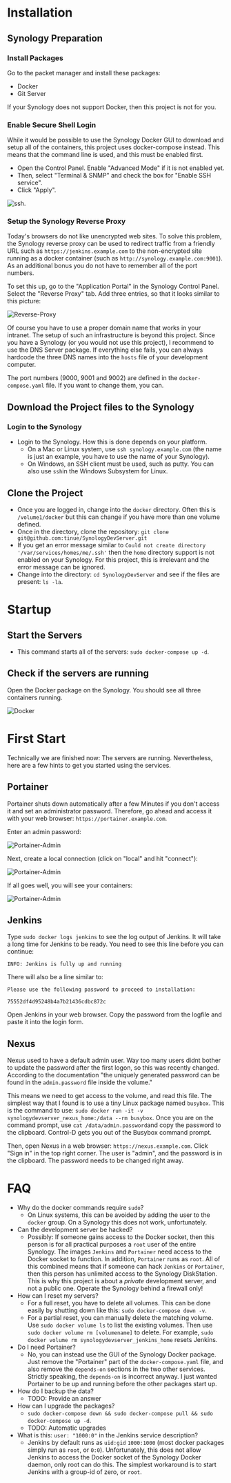 # Installation
## Synology Preparation
### Install Packages
Go to the packet manager and install these packages:
* Docker
* Git Server

If your Synology does not support Docker, then this project is not for you.

### Enable Secure Shell Login
While it would be possible to use the Synology Docker GUI to download and setup all of the containers, this project uses docker-compose instead. This means that the command line is used, and this must be enabled first.
* Open the Control Panel. Enable "Advanced Mode" if it is not enabled yet.
* Then, select "Terminal & SNMP" and check the box for "Enable SSH service".
* Click "Apply".

![ssh](screenshots/ssh.png).

### Setup the Synology Reverse Proxy
Today's browsers do not like unencrypted web sites. To solve this problem, the Synology reverse proxy can be used to redirect traffic from a friendly URL such as `https://jenkins.example.com` to the non-encrypted site running as a docker container (such as `http://synology.example.com:9001`). As an additional bonus you do not have to remember all of the port numbers.

To set this up, go to the "Application Portal" in the Synology Control Panel. Select the "Reverse Proxy" tab. Add three entries, so that it looks similar to this picture:

![Reverse-Proxy](screenshots/reverse-proxy.png)

Of course you have to use a proper domain name that works in your intranet. The setup of such an infrastructure is beyond this project. Since you have a Synology (or you would not use this project), I recommend to use the DNS Server package. If everything else fails, you can always hardcode the three DNS names into the `hosts` file of your development computer.

The port numbers (9000, 9001 and 9002) are defined in the `docker-compose.yaml` file. If you want to change them, you can. 

## Download the Project files to the Synology
### Login to the Synology
* Login to the Synology. How this is done depends on your platform.
  * On a Mac or Linux system, use `ssh synology.example.com` (the name is just an example, you have to use the name of your Synology).  
  * On Windows, an SSH client must be used, such as putty. You can also use `ssh`in the Windows Subsystem for Linux.
  
## Clone the Project
* Once you are logged in, change into the `docker` directory. Often this is `/volume1/docker` but this can change if you have more than one volume defined.
* Once in the directory, clone the repository: `git clone git@github.com:tinue/SynologyDevServer.git`
* If you get an error message similar to `Could not create directory '/var/services/homes/me/.ssh'` then the `home` directory support is not enabled on your Synology. For this project, this is irrelevant and the error message can be ignored.
* Change into the directory: `cd SynologyDevServer` and see if the files are present: `ls -la`.

# Startup
## Start the Servers
* This command starts all of the servers: `sudo docker-compose up -d`.

## Check if the servers are running
Open the Docker package on the Synology. You should see all three containers running.
 
![Docker](screenshots/running-images.png)

# First Start
Technically we are finished now: The servers are running. Nevertheless, here are a few hints to get you started using the services.
## Portainer
Portainer shuts down automatically after a few Minutes if you don't access it and set an administrator password. Therefore, go ahead and access it with your web browser: `https://portainer.example.com`.

Enter an admin password:

![Portainer-Admin](screenshots/admin-portainer.png)

Next, create a local connection (click on "local" and hit "connect"):

![Portainer-Admin](screenshots/local-connect.png)

If all goes well, you will see your containers:

![Portainer-Admin](screenshots/containers.png)

## Jenkins
Type `sudo docker logs jenkins` to see the log output of Jenkins. It will take a long time for Jenkins to be ready. You need to see this line before you can continue:
```
INFO: Jenkins is fully up and running
```
 
 
There will also be a line similar to:
```
Please use the following password to proceed to installation:

75552df4d95248b4a7b21436cdbc872c
```
Open Jenkins in your web browser. Copy the password from the logfile and paste it into the login form.

## Nexus
Nexus used to have a default admin user. Way too many users didnt bother to update the password after the first logon, so this was recently changed. According to the documentation "the uniquely generated password can be found in the `admin.password` file inside the volume."

This means we need to get access to the volume, and read this file. The simplest way that I found is to use a tiny Linux package named `busybox`. This is the command to use: `sudo docker run -it -v synologydevserver_nexus_home:/data --rm busybox`. Once you are on the command prompt, use `cat /data/admin.password`and copy the password to the clipboard. Control-D gets you out of the Busybox command prompt.

Then, open Nexus in a web browser: `https://nexus.example.com`. Click "Sign in" in the top right corner. The user is "admin", and the password is in the clipboard. The password needs to be changed right away.

# FAQ
* Why do the docker commands require `sudo`?
  * On Linux systems, this can be avoided by adding the user to the `docker` group. On a Synology this does not work, unfortunately.
* Can the development server be hacked?
  * Possibly: If someone gains access to the Docker socket, then this person is for all practical purposes a `root` user of the entire Synology. The images `Jenkins` and `Portainer` need access to the Docker socket to function. In addition, `Portainer` runs as `root`. All of this combined means that if someone can hack `Jenkins` or `Portainer`, then this person has unlimited access to the Synology DiskStation. This is why this project is about a *private* development server, and not a public one. Operate the Synology behind a firewall only!
* How can I reset my servers?
  * For a full reset, you have to delete all volumes. This can be done easily by shutting down like this: `sudo docker-compose down -v`.
  * For a partial reset, you can manually delete the matching volume. Use `sudo docker volume ls` to list the existing volumes. Then use `sudo docker volume rm [volumename]` to delete. For example, `sudo docker volume rm synologydevserver_jenkins_home` resets Jenkins.
* Do I need Portainer?
  * No, you can instead use the GUI of the Synology Docker package. Just remove the "Portainer" part of the `docker-compose.yaml` file, and also remove the `depends-on` sections in the two other services. Strictly speaking, the `depends-on` is incorrect anyway. I just wanted Portainer to be up and running before the other packages start up.
* How do I backup the data?
  * TODO: Provide an answer
* How can I upgrade the packages?
  * `sudo docker-compose down && sudo docker-compose pull && sudo docker-compose up -d`.
  * TODO: Automatic upgrades
* What is this: `user: "1000:0"` in the Jenkins service description?
  * Jenkins by default runs as `uid:gid` `1000:1000` (most docker packages simply run as `root`, or `0:0`). Unfortunately, this does not allow Jenkins to access the Docker socket of the Synology Docker daemon, only root can do this. The simplest workaround is to start Jenkins with a group-id of zero, or `root`.